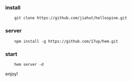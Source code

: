 ### install

        git clone https://github.com/jiahut/hellospine.git

### server

        npm install -g https://github.com/17up/hem.git

### start 

        hem server -d 

enjoy!

